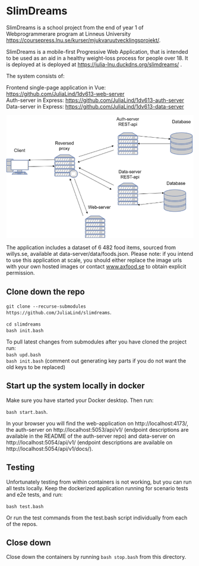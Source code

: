 # SlimDreams

SlimDreams is a school project from the end of year 1 of Webprogrammerare program at Linneus University https://coursepress.lnu.se/kurser/mjukvaruutvecklingsprojekt/.  
  

SlimDreams is a mobile-first Progressive Web Application, that is intended to be used as an aid in a healthy weight-loss process for people over 18. It is deployed at is deployed at https://julia-lnu.duckdns.org/slimdreams/ .  

The system consists of:  
  
Frontend single-page application in Vue: https://github.com/JuliaLind/1dv613-web-server  
Auth-server in Express: https://github.com/JuliaLind/1dv613-auth-server  
Data-server in Express: https://github.com/JuliaLind/1dv613-data-server  

![High-level diagram of the system](./.readme/system.drawio.png)  




The application includes a dataset of 6 482 food items, sourced from willys.se, available at data-server/data/foods.json. Please note: if you intend to use this application at scale, you should either replace the image urls with your own hosted images or contact www.axfood.se to obtain explicit permission.  


## Clone down the repo
```git clone --recurse-submodules https://github.com/JuliaLind/slimdreams```.   

```cd slimdreams```  
```bash init.bash```  

To pull latest changes from submodules after you have cloned the project run:  
```bash upd.bash```  
```bash init.bash``` (comment out generating key parts if you do not want the old keys to be replaced)

## Start up the system locally in docker

Make sure you have started your Docker desktop. Then run:  

 ```bash start.bash```.  


In your browser you will find the web-application on http://localhost:4173/, the auth-server on http://localhost:5053/api/v1/ (endpoint descriptions are available in the README of the auth-server repo) and data-server on http://localhost:5054/api/v1/ (endpoint descriptions are available on http://localhost:5054/api/v1/docs/).  

## Testing 

Unfortunately testing from within containers is not working, but you can run all tests locally. Keep the dockerized application running for scenario tests and e2e tests, and run: 

```bash test.bash```

Or run the test commands from the test.bash script individually from each of the repos.  

## Close down

Close down the containers by running ```bash stop.bash``` from this directory.  